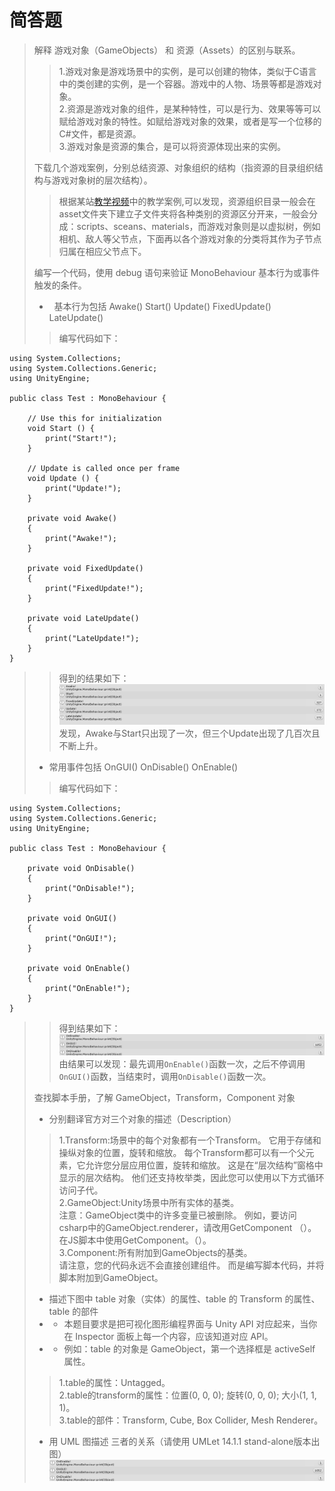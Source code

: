 # 简答题
>解释 游戏对象（GameObjects） 和 资源（Assets）的区别与联系。
>>1.游戏对象是游戏场景中的实例，是可以创建的物体，类似于C语言中的类创建的实例，是一个容器。游戏中的人物、场景等都是游戏对象。<br>
>>2.资源是游戏对象的组件，是某种特性，可以是行为、效果等等可以赋给游戏对象的特性。如赋给游戏对象的效果，或者是写一个位移的C#文件，都是资源。<br>
>>3.游戏对象是资源的集合，是可以将资源体现出来的实例。
>
>下载几个游戏案例，分别总结资源、对象组织的结构（指资源的目录组织结构与游戏对象树的层次结构）。
>>根据某站[教学视频](https://www.bilibili.com/video/av19327181?from=search&seid=16408126898703037567)中的教学案例,可以发现，资源组织目录一般会在asset文件夹下建立子文件夹将各种类别的资源区分开来，一般会分成：scripts、sceans、materials，而游戏对象则是以虚拟树，例如相机、敌人等父节点，下面再以各个游戏对象的分类将其作为子节点归属在相应父节点下。
>
>编写一个代码，使用 debug 语句来验证 MonoBehaviour 基本行为或事件触发的条件。
>*   基本行为包括 Awake() Start() Update() FixedUpdate() LateUpdate()
>>编写代码如下：
```
using System.Collections;
using System.Collections.Generic;
using UnityEngine;

public class Test : MonoBehaviour {

	// Use this for initialization
	void Start () {
        print("Start!");
	}
	
	// Update is called once per frame
	void Update () {
        print("Update!");
	}

    private void Awake()
    {
        print("Awake!");
    }

    private void FixedUpdate()
    {
        print("FixedUpdate!");
    }

    private void LateUpdate()
    {
        print("LateUpdate!");
    }
}
```
>>得到的结果如下：
![验证](https://github.com/wyj16340227/3D-unity/blob/master/%E9%AA%8C%E8%AF%81.png "验证")
>>发现，Awake与Start只出现了一次，但三个Update出现了几百次且不断上升。
>*  常用事件包括 OnGUI() OnDisable() OnEnable()
>>编写代码如下：
```
using System.Collections;
using System.Collections.Generic;
using UnityEngine;

public class Test : MonoBehaviour {

    private void OnDisable()
    {
        print("OnDisable!");
    }

    private void OnGUI()
    {
        print("OnGUI!");
    }

    private void OnEnable()
    {
        print("OnEnable!");
    }
}
```
>>得到结果如下：
![验证2](https://github.com/wyj16340227/3D-unity/blob/master/%E9%AA%8C%E8%AF%812.png "验证2")
>>由结果可以发现：最先调用`OnEnable()`函数一次，之后不停调用`OnGUI()`函数，当结束时，调用`OnDisable()`函数一次。
>
>查找脚本手册，了解 GameObject，Transform，Component 对象
>* 分别翻译官方对三个对象的描述（Description）
>>1.Transform:场景中的每个对象都有一个Transform。 它用于存储和操纵对象的位置，旋转和缩放。 每个Transform都可以有一个父元素，它允许您分层应用位置，旋转和缩放。 这是在“层次结构”窗格中显示的层次结构。 他们还支持枚举类，因此您可以使用以下方式循环访问子代。<br>
>>2.GameObject:Unity场景中所有实体的基类。<br>
>>注意：GameObject类中的许多变量已被删除。 例如，要访问csharp中的GameObject.renderer，请改用GetComponent <Renderer>（）。 在JS脚本中使用GetComponent。<Renderer>（）。<br>
>>3.Component:所有附加到GameObjects的基类。<br>
>>请注意，您的代码永远不会直接创建组件。 而是编写脚本代码，并将脚本附加到GameObject。<br>
>
>* 描述下图中 table 对象（实体）的属性、table 的 Transform 的属性、 table 的部件
>* * 本题目要求是把可视化图形编程界面与 Unity API 对应起来，当你在 Inspector 面板上每一个内容，应该知道对应 API。
>* * 例如：table 的对象是 GameObject，第一个选择框是 activeSelf 属性。
>>1.table的属性：Untagged。<br>
>>2.table的transform的属性：位置(0, 0, 0); 旋转(0, 0, 0); 大小(1, 1, 1)。<br>
>>3.table的部件：Transform, Cube, Box Collider, Mesh Renderer。<br>
>
>* 用 UML 图描述 三者的关系（请使用 UMLet 14.1.1 stand-alone版本出图）
![验证2](https://github.com/wyj16340227/3D-unity/blob/master/%E9%AA%8C%E8%AF%812.png "验证2")
